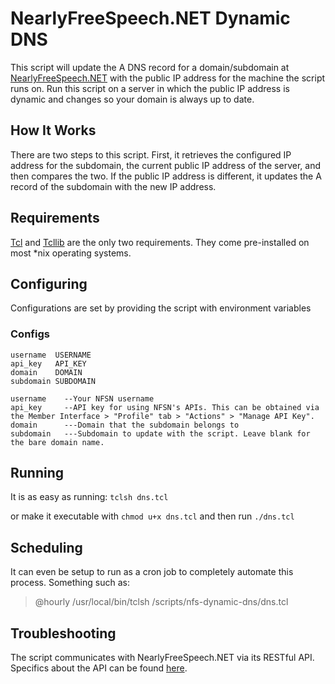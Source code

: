 # NearlyFreeSpeech.NET Dynamic DNS
This script will update the A DNS record for a domain/subdomain at [NearlyFreeSpeech.NET](https://www.nearlyfreespeech.net)
with the public IP address for the machine the script runs on. Run this script on a server in which the public IP
address is dynamic and changes so your domain is always up to date.

## How It Works
There are two steps to this script. First, it retrieves the configured IP address for the subdomain, the current public
IP address of the server, and then compares the two. If the public IP address is different, it updates the A record of
the subdomain with the new IP address.

## Requirements
[Tcl](http://www.tcl.tk/software/tcltk) and [Tcllib](http://www.tcl.tk/software/tcllib) are the only two requirements. They come pre-installed on most *nix operating systems.

## Configuring
Configurations are set by providing the script with environment variables

### Configs
```
username  USERNAME
api_key   API_KEY
domain    DOMAIN
subdomain SUBDOMAIN
```
```
username    --Your NFSN username
api_key     --API key for using NFSN's APIs. This can be obtained via the Member Interface > "Profile" tab > "Actions" > "Manage API Key".
domain      ---Domain that the subdomain belongs to
subdomain   ---Subdomain to update with the script. Leave blank for the bare domain name.
```

## Running
It is as easy as running: `tclsh dns.tcl`

or make it executable with `chmod u+x dns.tcl` and then run `./dns.tcl`

## Scheduling
It can even be setup to run as a cron job to completely automate this process. Something such as:
> @hourly /usr/local/bin/tclsh /scripts/nfs-dynamic-dns/dns.tcl

## Troubleshooting
The script communicates with NearlyFreeSpeech.NET via its RESTful API. Specifics about the API can be found [here](https://members.nearlyfreespeech.net/wiki/API/Introduction).
